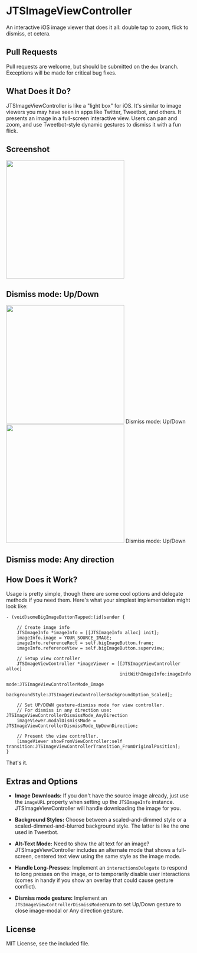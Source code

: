 JTSImageViewController
======================

An interactive iOS image viewer that does it all: double tap to zoom, flick to dismiss, et cetera.

## Pull Requests

Pull requests are welcome, but should be submitted on the `dev` branch. Exceptions will be made for critical bug fixes.

## What Does it Do?

JTSImageViewController is like a "light box" for iOS. It's similar to image viewers you may have seen in apps like Twitter, Tweetbot, and others. It presents an image in a full-screen interactive view. Users can pan and zoom, and use Tweetbot-style dynamic gestures to dismiss it with a fun flick.

## Screenshot

<img width="320" src="https://raw.githubusercontent.com/jaredsinclair/JTSImageViewController/master/jts-image-viewer-screenshot.png" />

## Dismiss mode: Up/Down
<img width="320" src="http://i.giphy.com/l46CbOfccHTDgOOyI.gif" />
Dismiss mode: Up/Down
<img width="320" src="http://i.giphy.com/xT8qBvHjcLRRDaF9Uk.gif" />
Dismiss mode: Up/Down

## Dismiss mode: Any direction


## How Does it Work?

Usage is pretty simple, though there are some cool options and delegate methods if you need them. Here's what your simplest implementation might look like:

```objc
- (void)someBigImageButtonTapped:(id)sender {
    
    // Create image info
    JTSImageInfo *imageInfo = [[JTSImageInfo alloc] init];
    imageInfo.image = YOUR_SOURCE_IMAGE;
    imageInfo.referenceRect = self.bigImageButton.frame;
    imageInfo.referenceView = self.bigImageButton.superview;
    
    // Setup view controller
    JTSImageViewController *imageViewer = [[JTSImageViewController alloc]
                                           initWithImageInfo:imageInfo
                                           mode:JTSImageViewControllerMode_Image
                                           backgroundStyle:JTSImageViewControllerBackgroundOption_Scaled];
                                           
    // Set UP/DOWN gesture-dismiss mode for view controller.
    // For dismiss in any direction use: JTSImageViewControllerDismissMode_AnyDirection
    imageViewer.modalDismissMode = JTSImageViewControllerDismissMode_UpDownDirection;
    
    // Present the view controller.
    [imageViewer showFromViewController:self transition:JTSImageViewControllerTransition_FromOriginalPosition];
}
```

That's it.

## Extras and Options

- **Image Downloads:** If you don't have the source image already, just use the `imageURL` property when setting up the `JTSImageInfo` instance. JTSImageViewController will handle downloading the image for you.

- **Background Styles:** Choose between a scaled-and-dimmed style or a scaled-dimmed-and-blurred background style. The latter is like the one used in Tweetbot.

- **Alt-Text Mode:** Need to show the alt text for an image? JTSImageViewController includes an alternate mode that shows a full-screen, centered text view using the same style as the image mode.

- **Handle Long-Presses:** Implement an `interactionsDelegate` to respond to long presses on the image, or to temporarily disable user interactions (comes in handy if you show an overlay that could cause gesture conflict).

- **Dismiss mode gesture:** Implement an `JTSImageViewControllerDismissMode`enum to set Up/Down gesture to close image-modal or Any direction gesture.

## License

MIT License, see the included file.
